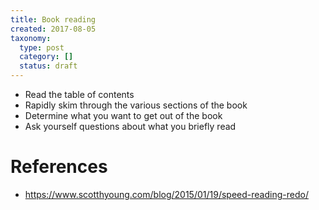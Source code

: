 ```yaml
---
title: Book reading
created: 2017-08-05
taxonomy:
  type: post
  category: []
  status: draft
---
```



* Read the table of contents
* Rapidly skim through the various sections of the book
* Determine what you want to get out of the book
* Ask yourself questions about what you briefly read

# References
* https://www.scotthyoung.com/blog/2015/01/19/speed-reading-redo/
